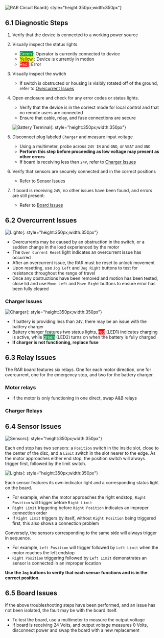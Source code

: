 ![RAR Circuit Board](assets/Board1.jpg){: style="height:350px;width:350px"}     

## 6.1 Diagnostic Steps
1. Verify that the device is connected to a working power source

2. Visually inspect the status lights
    * <span style="background-color:rgb(0, 153, 69)"><span style="color:white;"> Green </span></span>: Operator is currently connected to device
    * <span style="background-color:rgb(255, 251, 0)"> Yellow </span> : Device is currently in motion
    * <span style="background-color:rgb(255, 0, 0)"><span style="color:white;"> Red </span></span>: Error

3. Visually inspect the switch
    * If switch is obstructed or housing is visibly rotated off of the ground, refer to [Overcurrent Issues](#overcurrent-issues)

4. Open enclosure and check for any error codes or status lights. 
    * Verify that the device is in the correct mode for local control and that no remote users are connected
    * Ensure that cable, relay, and fuse connections are secure

    ![Battery Terminal](assets/Plug.jpg){: style="height:350px;width:350px"}

5. Disconnect plug labeled `Charger` and measure input voltage
    * Using a multimeter, probe across `24V IN` and `GND`, or `VBAT` and `GND`
    * **Perform this step before proceeding as low voltage may present as other errors**
    * If board is receiving less than `24V`, refer to [Charger Issues](#charger-issues)

6. Verify that sensors are securely connected and in the correct positions
    * Refer to [Sensor Issues](#sensor-issues)

7. If board is receiving `24V`, no other issues have been found, and errors are still present:
    * Refer to [Board Issues](#board-issues)

## 6.2 Overcurrent Issues

![Lights](assets/Lights2.jpg){: style="height:350px;width:350px"}        

* Overcurrents may be caused by an obstruction in the switch, or a sudden change in the load experienced by the motor
* The `Over Current Reset` light indicates an overcurrent issue has occurred 
* After an overcurrent issue, the RAR must be reset to unlock movement
* Upon resetting, use `Jog Left` and `Jog Right` buttons to test for resistance throughout the range of travel
* Once any obstructions have been removed and motion has been tested, close lid and use `Move Left` and `Move Right` buttons to ensure error has been fully cleared

### Charger Issues

![Charger](assets/Charger.jpg){: style="height:350px;width:350px"}    

* If battery is providing less than `24V`, there may be an issue with the battery charger
* Battery charger features two status lights, <span style="background-color:rgb(255, 0, 0)"><span style="color:white;">red</span></span> (LED1) indicates charging is active, while <span style="background-color:rgb(0, 153, 69)"><span style="color:white;">green</span></span> (LED2) turns on when the battery is fully charged
* **If charger is not functioning, replace fuse**

## 6.3 Relay Issues

The RAR board features six relays. One for each motor direction, one for overcurrent, one for the emergency stop, and two for the battery charger.

### Motor relays
* If the motor is only functioning in one direct, swap A&B relays

### Charger Relays


## 6.4 Sensor Issues

![Sensors](assets/Sensors.jpg){: style="height:350px;width:350px"}        

Each end stop has two sensors: a `Position` switch in the inside slot, close to the center of the disc, and a `Limit` switch in the slot nearer to the edge. As the motor approaches either end stop, the position switch will always trigger first, followed by the limit switch.

![Lights](assets/Lights3.jpg){: style="height:350px;width:350px"}     

Each sensor features its own indicator light and a corresponding status light on the board. 

* For example, when the motor approaches the right endstop, `Right Position` will trigger before `Right Limit`
* `Right Limit` triggering before `Right Position` indicates an improper connection order
* If `Right Limit` triggers by itself, without `Right Position` being triggered first, this also shows a connection problem

Conversely, the sensors corresponding to the same side will always trigger in sequence.

* For example, `Left Position` will trigger followed by `Left Limit` when the motor reaches the left endstop
* `Right Position` triggering followed by `Left Limit` demonstrates an sensor is connected in an improper location

**Use the **`Jog`** buttons to verify that each sensor functions and is in the correct position.**

## 6.5 Board Issues

If the above troubleshooting steps have been performed, and an issue has not been isolated, the fault may be with the board itself.

* To test the board, use a multimeter to measure the output voltage
* If board is receiving 24 Volts, and output voltage measures 0 Volts, disconnect power and swap the board with a new replacement
